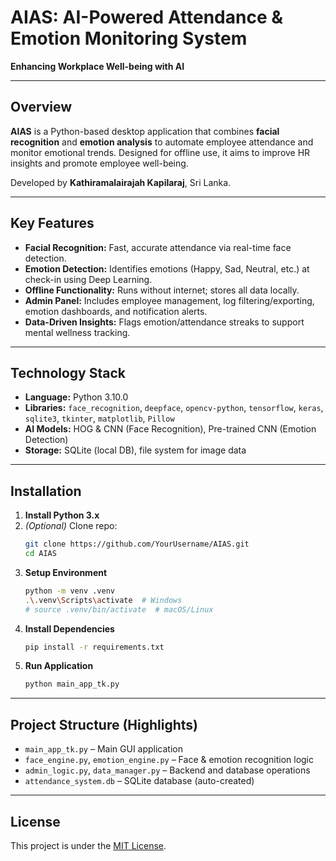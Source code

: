 # AIAS: AI-Powered Attendance & Emotion Monitoring System  
**Enhancing Workplace Well-being with AI**

----------------------------------------------------------

## Overview

**AIAS** is a Python-based desktop application that combines **facial recognition** and **emotion analysis** to automate employee attendance and monitor emotional trends. Designed for offline use, it aims to improve HR insights and promote employee well-being.

Developed by **Kathiramalairajah Kapilaraj**, Sri Lanka.

---

## Key Features

- **Facial Recognition:** Fast, accurate attendance via real-time face detection.
- **Emotion Detection:** Identifies emotions (Happy, Sad, Neutral, etc.) at check-in using Deep Learning.
- **Offline Functionality:** Runs without internet; stores all data locally.
- **Admin Panel:** Includes employee management, log filtering/exporting, emotion dashboards, and notification alerts.
- **Data-Driven Insights:** Flags emotion/attendance streaks to support mental wellness tracking.

---

## Technology Stack

- **Language:** Python 3.10.0
- **Libraries:** `face_recognition`, `deepface`, `opencv-python`, `tensorflow`, `keras`, `sqlite3`, `tkinter`, `matplotlib`, `Pillow`
- **AI Models:** HOG & CNN (Face Recognition), Pre-trained CNN (Emotion Detection)
- **Storage:** SQLite (local DB), file system for image data

---

## Installation

1. **Install Python 3.x**  
2. *(Optional)* Clone repo:  
   ```bash
   git clone https://github.com/YourUsername/AIAS.git
   cd AIAS
   ```
3. **Setup Environment**  
   ```bash
   python -m venv .venv
   .\.venv\Scripts\activate  # Windows
   # source .venv/bin/activate  # macOS/Linux
   ```
4. **Install Dependencies**  
   ```bash
   pip install -r requirements.txt
   ```
5. **Run Application**  
   ```bash
   python main_app_tk.py
   ```

---

## Project Structure (Highlights)

- `main_app_tk.py` – Main GUI application  
- `face_engine.py`, `emotion_engine.py` – Face & emotion recognition logic  
- `admin_logic.py`, `data_manager.py` – Backend and database operations  
- `attendance_system.db` – SQLite database (auto-created)

---

## License

This project is under the [MIT License](LICENSE.md).
